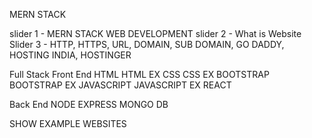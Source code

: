 MERN STACK 

slider 1 - MERN STACK WEB DEVELOPMENT 
slider 2 - What is Website 
Slider 3 - HTTP, HTTPS, URL, DOMAIN, SUB DOMAIN, GO DADDY, HOSTING INDIA, HOSTINGER

Full Stack 
Front End 
HTML 
HTML EX 
CSS 
CSS EX 
BOOTSTRAP 
BOOTSTRAP EX 
JAVASCRIPT 
JAVASCRIPT EX 
REACT 

Back End 
NODE 
EXPRESS
MONGO DB 

SHOW EXAMPLE WEBSITES